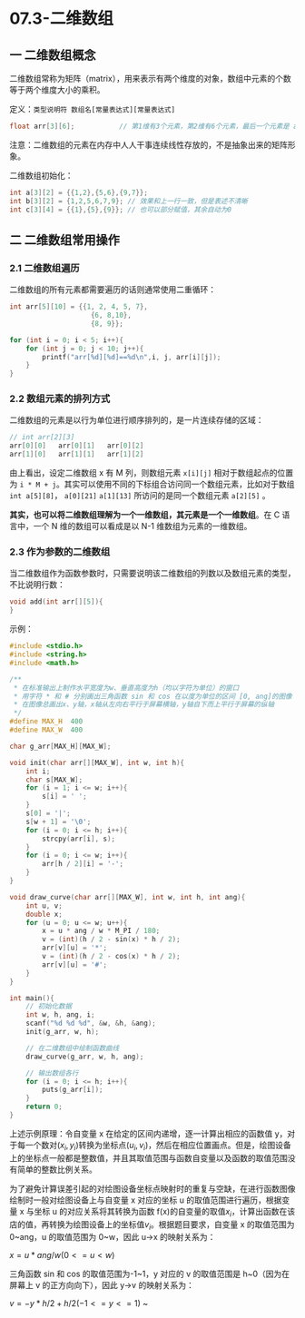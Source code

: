 # 07.3-二维数组

## 一 二维数组概念

二维数组常称为矩阵（matrix），用来表示有两个维度的对象，数组中元素的个数等于两个维度大小的乘积。

定义：`类型说明符 数组名[常量表达式][常量表达式]`

```c++
float arr[3][6];           // 第1维有3个元素，第2维有6个元素，最后一个元素是 arr[2][5]
```

注意：二维数组的元素在内存中人人干事连续线性存放的，不是抽象出来的矩阵形象。

二维数组初始化：

```c
int a[3][2] = {{1,2},{5,6},{9,7}};
int b[3][2] = {1,2,5,6,7,9}; // 效果和上一行一致，但是表述不清晰
int c[3][4] = {{1},{5},{9}}; // 也可以部分赋值，其余自动为0
```

## 二 二维数组常用操作

### 2.1 二维数组遍历

二维数组的所有元素都需要遍历的话则通常使用二重循环：

```c
int arr[5][10] = {{1, 2, 4, 5, 7},
                    {6, 8,10},
                    {8, 9}};

for (int i = 0; i < 5; i++){
    for (int j = 0; j < 10; j++){
        printf("arr[%d][%d]==%d\n",i, j, arr[i][j]);
    }
}
```

### 2.2 数组元素的排列方式

二维数组的元素是以行为单位进行顺序排列的，是一片连续存储的区域：

```c
// int arr[2][3]
arr[0][0]   arr[0][1]   arr[0][2]
arr[1][0]   arr[1][1]   arr[1][2]
```

由上看出，设定二维数组 x 有 M 列，则数组元素 `x[i][j]` 相对于数组起点的位置为 `i * M + j`。其实可以使用不同的下标组合访问同一个数组元素，比如对于数组 `int a[5][8]`， `a[0][21]` `a[1][13]` 所访问的是同一个数组元素 `a[2][5]` 。

**其实，也可以将二维数组理解为一个一维数组，其元素是一个一维数组**。在 C 语言中，一个 N 维的数组可以看成是以 N-1 维数组为元素的一维数组。

### 2.3 作为参数的二维数组

当二维数组作为函数参数时，只需要说明该二维数组的列数以及数组元素的类型，不比说明行数：

```c
void add(int arr[][5]){
}
```

示例：

```c
#include <stdio.h>
#include <string.h>
#include <math.h>

/**
 * 在标准输出上制作水平宽度为w、垂直高度为h（均以字符为单位）的窗口
 * 用字符 * 和 # 分别画出三角函数 sin 和 cos 在以度为单位的区间 [0, ang]的图像
 * 在图像总画出x、y轴，x轴从左向右平行于屏幕横轴，y轴自下而上平行于屏幕的纵轴
 */
#define MAX_H  400
#define MAX_W  400

char g_arr[MAX_H][MAX_W];

void init(char arr[][MAX_W], int w, int h){
    int i;
    char s[MAX_W];
    for (i = 1; i <= w; i++){
        s[i] = ' ';
    }
    s[0] = '|';
    s[w + 1] = '\0';
    for (i = 0; i <= h; i++){
        strcpy(arr[i], s);
    }
    for (i = 0; i <= w; i++){
        arr[h / 2][i] = '-';
    }
}

void draw_curve(char arr[][MAX_W], int w, int h, int ang){
    int u, v;
    double x;
    for (u = 0; u <= w; u++){
        x = u * ang / w * M_PI / 180;
        v = (int)(h / 2 - sin(x) * h / 2);
        arr[v][u] = '*';
        v = (int)(h / 2 - cos(x) * h / 2);
        arr[v][u] = '#';
    }
}

int main(){
    // 初始化数据
    int w, h, ang, i;
    scanf("%d %d %d", &w, &h, &ang);
    init(g_arr, w, h);

    // 在二维数组中绘制函数曲线
    draw_curve(g_arr, w, h, ang);

    // 输出数组各行
    for (i = 0; i <= h; i++){
        puts(g_arr[i]);
    }
    return 0;
}
```

上述示例原理：令自变量 x 在给定的区间内递增，逐一计算出相应的函数值 y，对于每一个数对$(x_i, y_i)$转换为坐标点$(u_i, v_i)$，然后在相应位置画点。但是，绘图设备上的坐标点一般都是整数值，并且其取值范围与函数自变量以及函数的取值范围没有简单的整数比例关系。

为了避免计算误差引起的对绘图设备坐标点映射时的重复与空缺，在进行函数图像绘制时一般对绘图设备上与自变量 x 对应的坐标 u 的取值范围进行遍历，根据变量 x 与坐标 u 的对应关系将其转换为函数 f(x)的自变量的取值$x_i$，计算出函数在该店的值，再转换为绘图设备上的坐标值$v_i$。根据题目要求，自变量 x 的取值范围为 0~ang，u 的取值范围为 0~w，因此 u->x 的映射关系为：

$x = u * ang / w (0 <= u < w)$

三角函数 sin 和 cos 的取值范围为-1~1，y 对应的 v 的取值范围是 h~0（因为在屏幕上 v 的正方向向下），因此 y->v 的映射关系为：

$v = -y*h/2+h/2(-1<=y<=1)$
~
